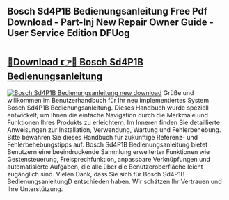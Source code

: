 ## Bosch Sd4P1B Bedienungsanleitung Free Pdf Download - Part-Inj New Repair Owner Guide - User Service Edition DFUog

# <h2><a href="http://df0w6qv.blite.top/?on=Bosch+Sd4P1B+Bedienungsanleitung">🔗Download 👉🔴 Bosch Sd4P1B Bedienungsanleitung</a></h2>

[![Bosch Sd4P1B Bedienungsanleitung new download](https://i.imgur.com/lujVjoI.png)](http://df0w6qv.blite.top/?on=Bosch+Sd4P1B+Bedienungsanleitung)
Grüße und willkommen im Benutzerhandbuch für Ihr neu implementiertes System Bosch Sd4P1B Bedienungsanleitung. Dieses Handbuch wurde speziell entwickelt, um Ihnen die einfache Navigation durch die Merkmale und Funktionen Ihres Produkts zu erleichtern. Im Inneren finden Sie detaillierte Anweisungen zur Installation, Verwendung, Wartung und Fehlerbehebung. Bitte bewahren Sie dieses Handbuch für zukünftige Referenz- und Fehlerbehebungstipps auf. Bosch Sd4P1B Bedienungsanleitung bietet Benutzern eine beeindruckende Sammlung erweiterter Funktionen wie Gestensteuerung, Freisprechfunktion, anpassbare Verknüpfungen und automatisierte Aufgaben, die alle über die Benutzeroberfläche leicht zugänglich sind. Vielen Dank, dass Sie sich für Bosch Sd4P1B BedienungsanleitungD entschieden haben. Wir schätzen Ihr Vertrauen und Ihre Unterstützung.
